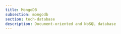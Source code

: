 ```yaml
---
title: MongoDB
subsection: mongodb
section: tech-database
description: Document-oriented and NoSQL database
---
```


